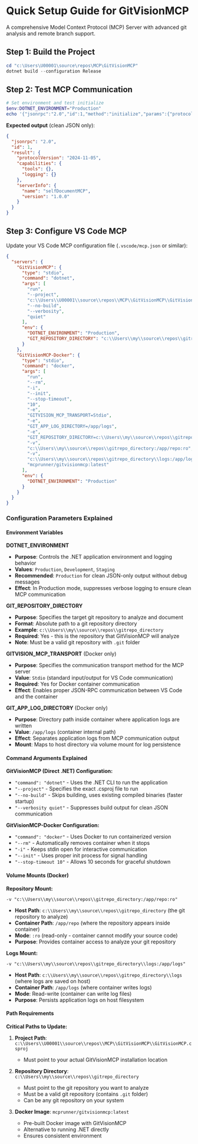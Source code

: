 # Quick Setup Guide for GitVisionMCP

A comprehensive Model Context Protocol (MCP) Server with advanced git analysis and remote branch support.

## Step 1: Build the Project

```powershell
cd "c:\Users\U00001\source\repos\MCP\GitVisionMCP"
dotnet build --configuration Release
```

## Step 2: Test MCP Communication

```powershell
# Set environment and test initialize
$env:DOTNET_ENVIRONMENT="Production"
echo '{"jsonrpc":"2.0","id":1,"method":"initialize","params":{"protocolVersion":"2024-11-05","capabilities":{},"clientInfo":{"name":"test","version":"1.0.0"}}}' | dotnet run --no-build --verbosity quiet
```

**Expected output** (clean JSON only):

```json
{
  "jsonrpc": "2.0",
  "id": 1,
  "result": {
    "protocolVersion": "2024-11-05",
    "capabilities": {
      "tools": {},
      "logging": {}
    },
    "serverInfo": {
      "name": "selfDocumentMCP",
      "version": "1.0.0"
    }
  }
}
```

## Step 3: Configure VS Code MCP

Update your VS Code MCP configuration file (`.vscode/mcp.json` or similar):

```json
{
  "servers": {
    "GitVisionMCP": {
      "type": "stdio",
      "command": "dotnet",
      "args": [
        "run",
        "--project",
        "c:\\Users\\U00001\\source\\repos\\MCP\\GitVisionMCP\\GitVisionMCP.csproj",
        "--no-build",
        "--verbosity",
        "quiet"
      ],
      "env": {
        "DOTNET_ENVIRONMENT": "Production",
        "GIT_REPOSITORY_DIRECTORY": "c:\\Users\\my\\source\\repos\\gitrepo_directory"
      }
    },
    "GitVisionMCP-Docker": {
      "type": "stdio",
      "command": "docker",
      "args": [
        "run",
        "--rm",
        "-i",
        "--init",
        "--stop-timeout",
        "10",
        "-e",
        "GITVISION_MCP_TRANSPORT=Stdio",
        "-e",
        "GIT_APP_LOG_DIRECTORY=/app/logs",
        "-e",
        "GIT_REPOSITORY_DIRECTORY=c:\\Users\\my\\source\\repos\\gitrepo_directory",
        "-v",
        "c:\\Users\\my\\source\\repos\\gitrepo_directory:/app/repo:ro",
        "-v",
        "c:\\Users\\my\\source\\repos\\gitrepo_directory\\logs:/app/logs",
        "mcprunner/gitvisionmcp:latest"
      ],
      "env": {
        "DOTNET_ENVIRONMENT": "Production"
      }
    }
  }
}
```

### Configuration Parameters Explained

#### Environment Variables

**DOTNET_ENVIRONMENT**

- **Purpose**: Controls the .NET application environment and logging behavior
- **Values**: `Production`, `Development`, `Staging`
- **Recommended**: `Production` for clean JSON-only output without debug messages
- **Effect**: In Production mode, suppresses verbose logging to ensure clean MCP communication

**GIT_REPOSITORY_DIRECTORY**

- **Purpose**: Specifies the target git repository to analyze and document
- **Format**: Absolute path to a git repository directory
- **Example**: `c:\\Users\\my\\source\\repos\\gitrepo_directory`
- **Required**: Yes - this is the repository that GitVisionMCP will analyze
- **Note**: Must be a valid git repository with `.git` folder

**GITVISION_MCP_TRANSPORT** (Docker only)

- **Purpose**: Specifies the communication transport method for the MCP server
- **Value**: `Stdio` (standard input/output for VS Code communication)
- **Required**: Yes for Docker container communication
- **Effect**: Enables proper JSON-RPC communication between VS Code and the container

**GIT_APP_LOG_DIRECTORY** (Docker only)

- **Purpose**: Directory path inside container where application logs are written
- **Value**: `/app/logs` (container internal path)
- **Effect**: Separates application logs from MCP communication output
- **Mount**: Maps to host directory via volume mount for log persistence

#### Command Arguments Explained

**GitVisionMCP (Direct .NET) Configuration:**

- `"command": "dotnet"` - Uses the .NET CLI to run the application
- `"--project"` - Specifies the exact .csproj file to run
- `"--no-build"` - Skips building, uses existing compiled binaries (faster startup)
- `"--verbosity quiet"` - Suppresses build output for clean JSON communication

**GitVisionMCP-Docker Configuration:**

- `"command": "docker"` - Uses Docker to run containerized version
- `"--rm"` - Automatically removes container when it stops
- `"-i"` - Keeps stdin open for interactive communication
- `"--init"` - Uses proper init process for signal handling
- `"--stop-timeout 10"` - Allows 10 seconds for graceful shutdown

#### Volume Mounts (Docker)

**Repository Mount:**

```
-v "c:\\Users\\my\\source\\repos\\gitrepo_directory:/app/repo:ro"
```

- **Host Path**: `c:\\Users\\my\\source\\repos\\gitrepo_directory` (the git repository to analyze)
- **Container Path**: `/app/repo` (where the repository appears inside container)
- **Mode**: `:ro` (read-only - container cannot modify your source code)
- **Purpose**: Provides container access to analyze your git repository

**Logs Mount:**

```
-v "c:\\Users\\my\\source\\repos\\gitrepo_directory\\logs:/app/logs"
```

- **Host Path**: `c:\\Users\\my\\source\\repos\\gitrepo_directory\\logs` (where logs are saved on host)
- **Container Path**: `/app/logs` (where container writes logs)
- **Mode**: Read-write (container can write log files)
- **Purpose**: Persists application logs on host filesystem

#### Path Requirements

**Critical Paths to Update:**

1. **Project Path**: `c:\\Users\\U00001\\source\\repos\\MCP\\GitVisionMCP\\GitVisionMCP.csproj`
   - Must point to your actual GitVisionMCP installation location
2. **Repository Directory**: `c:\\Users\\my\\source\\repos\\gitrepo_directory`

   - Must point to the git repository you want to analyze
   - Must be a valid git repository (contains `.git` folder)
   - Can be any git repository on your system

3. **Docker Image**: `mcprunner/gitvisionmcp:latest`
   - Pre-built Docker image with GitVisionMCP
   - Alternative to running .NET directly
   - Ensures consistent environment
